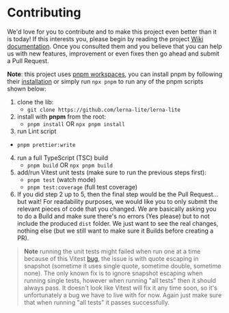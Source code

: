 # Contributing

We'd love for you to contribute and to make this project even better than it is today! If this interests you, please begin by reading the project [Wiki documentation](https://github.com/lerna-lite/lerna-lite/wiki). Once you consulted them and you believe that you can help us with new features, improvement or even fixes then go ahead and submit a Pull Request.

**Note**: this project uses [pnpm workspaces](https://pnpm.io/workspaces), you can install pnpm by following their [installation](https://pnpm.io/installation) or simply run `npx pnpm` to run any of the pnpm scripts shown below:

1. clone the lib:
   - `git clone https://github.com/lerna-lite/lerna-lite`
2. install with **pnpm** from the root:
   - `pnpm install` OR `npx pnpm install`
3. run Lint script
  - `pnpm prettier:write`
4. run a full TypeScript (TSC) build
   - `pnpm build` OR `npx pnpm build`
5. add/run Vitest unit tests (make sure to run the previous steps first):
   - `pnpm test` (watch mode)
   - `pnpm test:coverage` (full test coverage)
6. If you did step 2 up to 5, then the final step would be the Pull Request... but wait! For readability purposes, we would like you to only submit the relevant pieces of code that you changed. We are basically asking you to do a Build and make sure there's no errors (Yes please) but to not include the produced `dist` folder. We just want to see the real changes, nothing else (but we still want to make sure it Builds before creating a PR).

> **Note** running the unit tests might failed when run one at a time because of this Vitest [bug](https://github.com/vitest-dev/vitest/issues/3129), the issue is with quote escaping in snapshot (sometime it uses single quote, sometime double, sometime none). The only known fix is to ignore snapshot escaping when running single tests, however when running "all tests" then it should always pass. It doesn't look like Vitest will fix it any time soon, so it's unfortunately a bug we have to live with for now. Again just make sure that when running "all tests" it passes successfully. 
